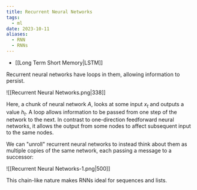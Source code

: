 ```yaml
---
title: Recurrent Neural Networks
tags:
  - ml
date: 2023-10-11
aliases:
  - RNN
  - RNNs
---
```

- [[Long Term Short Memory|LSTM]]

Recurrent neural networks have loops in them, allowing information to persist.

![[Recurrent Neural Networks.png|338]]

Here, a chunk of neural network $A$, looks at some input $x_{t}$ and outputs a value $h_{t}$. A loop allows information to be passed from one step of the network to the next. In contrast to one-direction feedforward neural networks, it allows the output from some nodes to affect subsequent input to the same nodes.

We can "unroll" recurrent neural networks to instead think about them as multiple copies of the same network, each passing a message to a successor:

![[Recurrent Neural Networks-1.png|500]]

This chain-like nature makes RNNs ideal for sequences and lists.